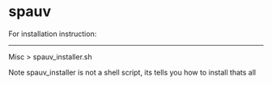 # spauv

For installation instruction:
_____________________________
Misc > spauv_installer.sh

Note spauv_installer is not a shell script, its tells you how to install thats all
